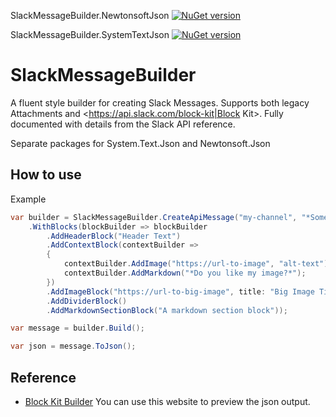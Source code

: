 SlackMessageBuilder.NewtonsoftJson [![NuGet version](https://badge.fury.io/nu/SlackMessageBuilder.NewtonsoftJson.svg)](https://badge.fury.io/nu/SlackMessageBuilder.NewtonsoftJson)

SlackMessageBuilder.SystemTextJson [![NuGet version](https://badge.fury.io/nu/SlackMessageBuilder.SystemTextJson.svg)](https://badge.fury.io/nu/SlackMessageBuilder.SystemTextJson)

# SlackMessageBuilder

A fluent style builder for creating Slack Messages. Supports both legacy Attachments and <https://api.slack.com/block-kit|Block Kit>. Fully documented with details from the Slack API reference.

Separate packages for System.Text.Json and Newtonsoft.Json

## How to use

Example

```csharp
var builder = SlackMessageBuilder.CreateApiMessage("my-channel", "*Some fallback text*", isMarkdown: true)
    .WithBlocks(blockBuilder => blockBuilder
        .AddHeaderBlock("Header Text")
        .AddContextBlock(contextBuilder =>
        {
            contextBuilder.AddImage("https://url-to-image", "alt-text");
            contextBuilder.AddMarkdown("*Do you like my image?*");
        })
        .AddImageBlock("https://url-to-big-image", title: "Big Image Title")
        .AddDividerBlock()
        .AddMarkdownSectionBlock("A markdown section block"));

var message = builder.Build();

var json = message.ToJson();
```

## Reference

- [Block Kit Builder](https://app.slack.com/block-kit-builder) You can use this website to preview the json output.
